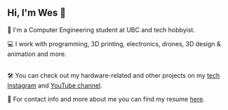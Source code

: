 ## Hi, I'm Wes 👋

📕 I'm a Computer Engineering student at UBC and tech hobbyist.

💻 I work with programming, 3D printing, electronics, drones, 3D design & animation and more.

\
🛠️ You can check out my hardware-related and other projects on my [tech Instagram](https://www.instagram.com/westechacc_/) and [YouTube channel](https://www.youtube.com/@Wgesh8/).

📄 For contact info and more about me you can find my resume [here](https://wesrchow.github.io/WesleyChowResume.pdf).



<!--
**wesrchow/wesrchow** is a ✨ _special_ ✨ repository because its `README.md` (this file) appears on your GitHub profile.

Here are some ideas to get you started:

- 🔭 I’m currently working on ...
- 🌱 I’m currently learning ...
- 👯 I’m looking to collaborate on ...
- 🤔 I’m looking for help with ...
- 💬 Ask me about ...
- 📫 How to reach me: ...
- 😄 Pronouns: ...
- ⚡ Fun fact: ...
-->
